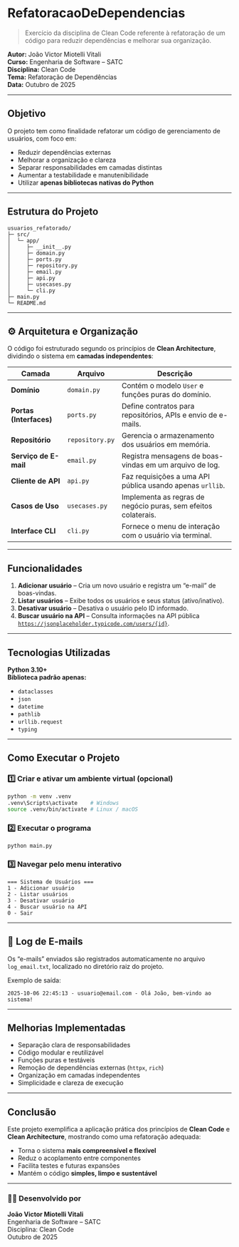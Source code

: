 # RefatoracaoDeDependencias

> Exercício da disciplina de Clean Code referente à refatoração de um código para reduzir dependências e melhorar sua organização.

**Autor:** João Victor Miotelli Vitali  
**Curso:** Engenharia de Software – SATC  
**Disciplina:** Clean Code  
**Tema:** Refatoração de Dependências  
**Data:** Outubro de 2025  

---

## Objetivo

O projeto tem como finalidade refatorar um código de gerenciamento de usuários, com foco em:

- Reduzir dependências externas  
- Melhorar a organização e clareza  
- Separar responsabilidades em camadas distintas  
- Aumentar a testabilidade e manutenibilidade  
- Utilizar **apenas bibliotecas nativas do Python**

---

## Estrutura do Projeto

```
usuarios_refatorado/
├─ src/
│  └─ app/
│     ├─ __init__.py
│     ├─ domain.py
│     ├─ ports.py
│     ├─ repository.py
│     ├─ email.py
│     ├─ api.py
│     ├─ usecases.py
│     └─ cli.py
├─ main.py
└─ README.md
```

---

## ⚙️ Arquitetura e Organização

O código foi estruturado segundo os princípios de **Clean Architecture**, dividindo o sistema em **camadas independentes**:

| Camada | Arquivo | Descrição |
|--------|----------|------------|
| **Domínio** | `domain.py` | Contém o modelo `User` e funções puras do domínio. |
| **Portas (Interfaces)** | `ports.py` | Define contratos para repositórios, APIs e envio de e-mails. |
| **Repositório** | `repository.py` | Gerencia o armazenamento dos usuários em memória. |
| **Serviço de E-mail** | `email.py` | Registra mensagens de boas-vindas em um arquivo de log. |
| **Cliente de API** | `api.py` | Faz requisições a uma API pública usando apenas `urllib`. |
| **Casos de Uso** | `usecases.py` | Implementa as regras de negócio puras, sem efeitos colaterais. |
| **Interface CLI** | `cli.py` | Fornece o menu de interação com o usuário via terminal. |

---

## Funcionalidades

1. **Adicionar usuário** – Cria um novo usuário e registra um “e-mail” de boas-vindas.  
2. **Listar usuários** – Exibe todos os usuários e seus status (ativo/inativo).  
3. **Desativar usuário** – Desativa o usuário pelo ID informado.  
4. **Buscar usuário na API** – Consulta informações na API pública  
   [`https://jsonplaceholder.typicode.com/users/{id}`](https://jsonplaceholder.typicode.com/users/1).

---

## Tecnologias Utilizadas

**Python 3.10+**  
**Biblioteca padrão apenas:**
- `dataclasses`
- `json`
- `datetime`
- `pathlib`
- `urllib.request`
- `typing`

---

## Como Executar o Projeto

### 1️⃣ Criar e ativar um ambiente virtual (opcional)
```bash
python -m venv .venv
.venv\Scripts\activate    # Windows
source .venv/bin/activate # Linux / macOS
```

### 2️⃣ Executar o programa
```bash
python main.py
```

### 3️⃣ Navegar pelo menu interativo
```
=== Sistema de Usuários ===
1 - Adicionar usuário
2 - Listar usuários
3 - Desativar usuário
4 - Buscar usuário na API
0 - Sair
```

---

## 💾 Log de E-mails

Os “e-mails” enviados são registrados automaticamente no arquivo `log_email.txt`, localizado no diretório raiz do projeto.

Exemplo de saída:
```
2025-10-06 22:45:13 - usuario@email.com - Olá João, bem-vindo ao sistema!
```

---

## Melhorias Implementadas

- Separação clara de responsabilidades  
- Código modular e reutilizável  
- Funções puras e testáveis  
- Remoção de dependências externas (`httpx`, `rich`)  
- Organização em camadas independentes  
- Simplicidade e clareza de execução  

---

## Conclusão

Este projeto exemplifica a aplicação prática dos princípios de **Clean Code** e **Clean Architecture**, mostrando como uma refatoração adequada:

- Torna o sistema **mais compreensível e flexível**  
- Reduz o acoplamento entre componentes  
- Facilita testes e futuras expansões  
- Mantém o código **simples, limpo e sustentável**

---

### 👨‍💻 Desenvolvido por
**João Victor Miotelli Vitali**  
Engenharia de Software – SATC  
Disciplina: Clean Code  
Outubro de 2025
